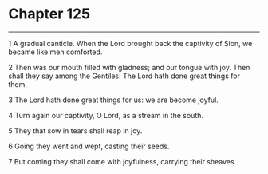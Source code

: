 # Chapter 125

***

1 A gradual canticle. When the Lord brought back the captivity of Sion, we became like men comforted.

2 Then was our mouth filled with gladness; and our tongue with joy. Then shall they say among the Gentiles: The Lord hath done great things for them.

3 The Lord hath done great things for us: we are become joyful.

4 Turn again our captivity, O Lord, as a stream in the south.

5 They that sow in tears shall reap in joy.

6 Going they went and wept, casting their seeds.

7 But coming they shall come with joyfulness, carrying their sheaves.

